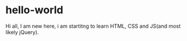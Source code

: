 # hello-world

Hi all, I am new here, i am startitng to learn HTML, CSS and JS(and most likely jQuery).
